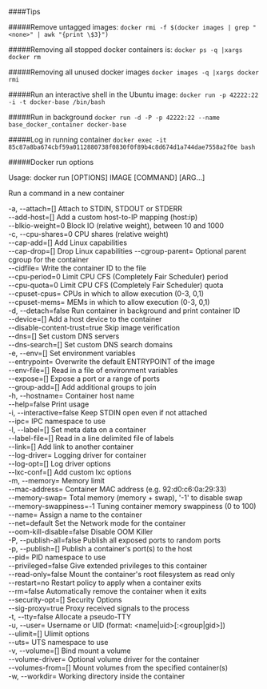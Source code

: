 ####Tips

#####Remove untagged images:
`docker rmi -f $(docker images | grep "<none>" | awk "{print \$3}")`  

#####Removing all stopped docker containers is:
`docker ps -q |xargs docker rm`

#####Removing all unused docker images
`docker images -q |xargs docker rmi`

#####Run an interactive shell in the Ubuntu image:
`docker run -p 42222:22 -i -t docker-base /bin/bash`

#####Run in background
`docker run -d -P -p 42222:22 --name base_docker_container docker-base`

#####Log in running container
`docker exec -it 85c87a8ba674cbf59a0112880738f0830f0f89b4c8d674d1a744dae7558a2f0e bash`

#####Docker run options

Usage:  docker run [OPTIONS] IMAGE [COMMAND] [ARG...]

Run a command in a new container

  -a, --attach=[]                 Attach to STDIN, STDOUT or STDERR  
  --add-host=[]                   Add a custom host-to-IP mapping (host:ip)  
  --blkio-weight=0                Block IO (relative weight), between 10 and 1000  
  -c, --cpu-shares=0              CPU shares (relative weight)  
  --cap-add=[]                    Add Linux capabilities  
  --cap-drop=[]                   Drop Linux capabilities
  --cgroup-parent=                Optional parent cgroup for the container  
  --cidfile=                      Write the container ID to the file  
  --cpu-period=0                  Limit CPU CFS (Completely Fair Scheduler) period  
  --cpu-quota=0                   Limit CPU CFS (Completely Fair Scheduler) quota  
  --cpuset-cpus=                  CPUs in which to allow execution (0-3, 0,1)  
  --cpuset-mems=                  MEMs in which to allow execution (0-3, 0,1)  
  -d, --detach=false              Run container in background and print container ID  
  --device=[]                     Add a host device to the container  
  --disable-content-trust=true    Skip image verification  
  --dns=[]                        Set custom DNS servers  
  --dns-search=[]                 Set custom DNS search domains  
  -e, --env=[]                    Set environment variables  
  --entrypoint=                   Overwrite the default ENTRYPOINT of the image  
  --env-file=[]                   Read in a file of environment variables  
  --expose=[]                     Expose a port or a range of ports  
  --group-add=[]                  Add additional groups to join  
  -h, --hostname=                 Container host name  
  --help=false                    Print usage  
  -i, --interactive=false         Keep STDIN open even if not attached  
  --ipc=                          IPC namespace to use  
  -l, --label=[]                  Set meta data on a container  
  --label-file=[]                 Read in a line delimited file of labels  
  --link=[]                       Add link to another container  
  --log-driver=                   Logging driver for container  
  --log-opt=[]                    Log driver options  
  --lxc-conf=[]                   Add custom lxc options  
  -m, --memory=                   Memory limit  
  --mac-address=                  Container MAC address (e.g. 92:d0:c6:0a:29:33)  
  --memory-swap=                  Total memory (memory + swap), '-1' to disable swap  
  --memory-swappiness=-1          Tuning container memory swappiness (0 to 100)  
  --name=                         Assign a name to the container  
  --net=default                   Set the Network mode for the container  
  --oom-kill-disable=false        Disable OOM Killer  
  -P, --publish-all=false         Publish all exposed ports to random ports  
  -p, --publish=[]                Publish a container's port(s) to the host  
  --pid=                          PID namespace to use  
  --privileged=false              Give extended privileges to this container  
  --read-only=false               Mount the container's root filesystem as read only  
  --restart=no                    Restart policy to apply when a container exits  
  --rm=false                      Automatically remove the container when it exits  
  --security-opt=[]               Security Options  
  --sig-proxy=true                Proxy received signals to the process  
  -t, --tty=false                 Allocate a pseudo-TTY  
  -u, --user=                     Username or UID (format: <name|uid>[:<group|gid>])  
  --ulimit=[]                     Ulimit options  
  --uts=                          UTS namespace to use  
  -v, --volume=[]                 Bind mount a volume  
  --volume-driver=                Optional volume driver for the container  
  --volumes-from=[]               Mount volumes from the specified container(s)  
  -w, --workdir=                  Working directory inside the container  

